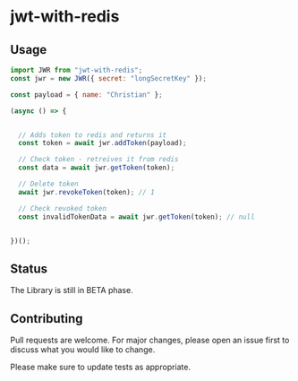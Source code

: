 # jwt-with-redis

## Usage

```javascript
import JWR from "jwt-with-redis";
const jwr = new JWR({ secret: "longSecretKey" });

const payload = { name: "Christian" };

(async () => {


  // Adds token to redis and returns it
  const token = await jwr.addToken(payload);

  // Check token - retreives it from redis
  const data = await jwr.getToken(token);

  // Delete token
  await jwr.revokeToken(token); // 1

  // Check revoked token
  const invalidTokenData = await jwr.getToken(token); // null


})();
```

## Status

The Library is still in BETA phase.

## Contributing

Pull requests are welcome. For major changes, please open an issue first to discuss what you would like to change.

Please make sure to update tests as appropriate.
